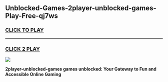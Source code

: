 
## Unblocked-Games-2player-unblocked-games-Play-Free-qj7ws
<h3>
<a href="https://premium76.site?title=2player-unblocked-games&ref=18A1">CLICK TO PLAY</a></h3>
<hr>

<h3>
<a href="https://premium76.site?title=2player-unblocked-games&ref=18A1">CLICK 2 PLAY</a>
  
</h3>

<a href="https://premium76.site?title=2player-unblocked-games&ref=18A1"><img src="https://clearcache.store/games.png"></a>


**2player-unblocked-games games unblocked: Your Gateway to Fun and Accessible Online Gaming**
